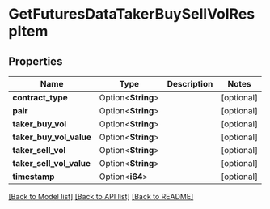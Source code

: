 # GetFuturesDataTakerBuySellVolRespItem

## Properties

Name | Type | Description | Notes
------------ | ------------- | ------------- | -------------
**contract_type** | Option<**String**> |  | [optional]
**pair** | Option<**String**> |  | [optional]
**taker_buy_vol** | Option<**String**> |  | [optional]
**taker_buy_vol_value** | Option<**String**> |  | [optional]
**taker_sell_vol** | Option<**String**> |  | [optional]
**taker_sell_vol_value** | Option<**String**> |  | [optional]
**timestamp** | Option<**i64**> |  | [optional]

[[Back to Model list]](../README.md#documentation-for-models) [[Back to API list]](../README.md#documentation-for-api-endpoints) [[Back to README]](../README.md)


